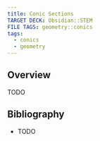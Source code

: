 ```yaml
---
title: Conic Sections
TARGET DECK: Obsidian::STEM
FILE TAGS: geometry::conics
tags:
  - conics
  - geometry
---
```


## Overview

TODO

## Bibliography

* TODO